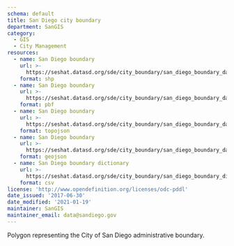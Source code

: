 ```yaml
---
schema: default
title: San Diego city boundary
department: SanGIS
category:
  - GIS
  - City Management
resources:
  - name: San Diego boundary 
    url: >-
      https://seshat.datasd.org/sde/city_boundary/san_diego_boundary_datasd.zip
    format: shp
  - name: San Diego boundary
    url: >-
      https://seshat.datasd.org/sde/city_boundary/san_diego_boundary_datasd.pbf
    format: pbf
  - name: San Diego boundary
    url: >-
      https://seshat.datasd.org/sde/city_boundary/san_diego_boundary_datasd.topojson
    format: topojson
  - name: San Diego boundary
    url: >-
      https://seshat.datasd.org/sde/city_boundary/san_diego_boundary_datasd.geojson
    format: geojson
  - name: San Diego boundary dictionary
    url: >-
      https://seshat.datasd.org/sde/city_boundary/san_diego_boundary_dictionary_datasd.csv
    format: csv
license: 'http://www.opendefinition.org/licenses/odc-pddl'
date_issued: '2017-06-30'
date_modified: '2021-01-19'
maintainer: SanGIS
maintainer_email: data@sandiego.gov
---
```

Polygon representing the City of San Diego administrative boundary.
<!--more-->